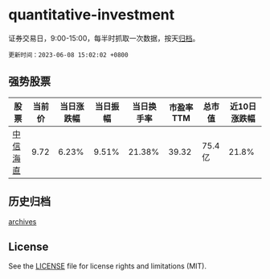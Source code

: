 # quantitative-investment

证券交易日，9:00-15:00，每半时抓取一次数据，按天[归档](archives)。

`更新时间：2023-06-08 15:02:02 +0800`

## 强势股票

|股票|当前价|当日涨跌幅|当日振幅|当日换手率|市盈率TTM|总市值|近10日涨跌幅|
|----|----|----|----|----|----|----|----|
|[中信海直](https://xueqiu.com/S/SZ000099)|9.72|6.23%|9.51%|21.38%|39.32|75.4亿|21.8%|

## 历史归档

[archives](archives)

## License

See the [LICENSE](LICENSE) file for license rights and limitations (MIT).